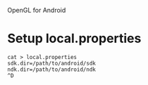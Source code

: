 OpenGL for Android

# Setup local.properties
```
cat > local.properties
sdk.dir=/path/to/android/sdk
ndk.dir=/path/to/android/ndk
^D
```

